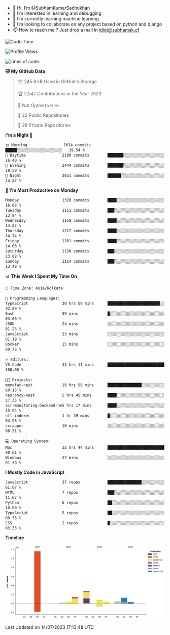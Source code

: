 - 👋 Hi, I’m @SubhamKumarSadhukhan
- 👀 I’m interested in learning and debugging
- 🌱 I’m currently learning machine learning
- 💞️ I’m looking to collaborate on any project based on python and django
- 📫 How to reach me ?
      Just drop a mail in idiot@subhamsk.cf

<!---
SubhamKumarSadhukhan/SubhamKumarSadhukhan is a ✨ special ✨ repository because its `README.md` (this file) appears on your GitHub profile.
You can click the Preview link to take a look at your changes.
--->


<!--START_SECTION:waka-->
![Code Time](http://img.shields.io/badge/Code%20Time-1%2C330%20hrs%2031%20mins-blue)

![Profile Views](http://img.shields.io/badge/Profile%20Views-0-blue)

![Lines of code](https://img.shields.io/badge/From%20Hello%20World%20I%27ve%20Written-1.9%20million%20lines%20of%20code-blue)

**🐱 My GitHub Data** 

> 📦 245.8 kB Used in GitHub's Storage 
 > 
> 🏆 2,547 Contributions in the Year 2023
 > 
> 🚫 Not Opted to Hire
 > 
> 📜 22 Public Repositories 
 > 
> 🔑 28 Private Repositories 
 > 
**I'm a Night 🦉** 

```text
🌞 Morning                1614 commits        █████░░░░░░░░░░░░░░░░░░░░   19.54 % 
🌆 Daytime                2180 commits        ███████░░░░░░░░░░░░░░░░░░   26.40 % 
🌃 Evening                2444 commits        ███████░░░░░░░░░░░░░░░░░░   29.59 % 
🌙 Night                  2021 commits        ██████░░░░░░░░░░░░░░░░░░░   24.47 % 
```
📅 **I'm Most Productive on Monday** 

```text
Monday                   1328 commits        ████░░░░░░░░░░░░░░░░░░░░░   16.08 % 
Tuesday                  1151 commits        ███░░░░░░░░░░░░░░░░░░░░░░   13.94 % 
Wednesday                1158 commits        ████░░░░░░░░░░░░░░░░░░░░░   14.02 % 
Thursday                 1217 commits        ████░░░░░░░░░░░░░░░░░░░░░   14.74 % 
Friday                   1161 commits        ████░░░░░░░░░░░░░░░░░░░░░   14.06 % 
Saturday                 1130 commits        ███░░░░░░░░░░░░░░░░░░░░░░   13.68 % 
Sunday                   1114 commits        ███░░░░░░░░░░░░░░░░░░░░░░   13.49 % 
```


📊 **This Week I Spent My Time On** 

```text
🕑︎ Time Zone: Asia/Kolkata

💬 Programming Languages: 
TypeScript               30 hrs 50 mins      ███████████████████████░░   92.89 % 
Bash                     59 mins             █░░░░░░░░░░░░░░░░░░░░░░░░   03.00 % 
JSON                     24 mins             ░░░░░░░░░░░░░░░░░░░░░░░░░   01.23 % 
JavaScript               23 mins             ░░░░░░░░░░░░░░░░░░░░░░░░░   01.19 % 
Docker                   15 mins             ░░░░░░░░░░░░░░░░░░░░░░░░░   00.76 % 

🔥 Editors: 
VS Code                  33 hrs 11 mins      █████████████████████████   100.00 % 

🐱‍💻 Projects: 
memofac-nest             19 hrs 58 mins      ███████████████░░░░░░░░░░   60.15 % 
neuroncy-nest            5 hrs 45 mins       ████░░░░░░░░░░░░░░░░░░░░░   17.35 % 
air-monitoring-backend-ne5 hrs 17 mins       ████░░░░░░░░░░░░░░░░░░░░░   15.94 % 
nft-indexer              1 hr 39 mins        █░░░░░░░░░░░░░░░░░░░░░░░░   04.98 % 
scrapper                 10 mins             ░░░░░░░░░░░░░░░░░░░░░░░░░   00.51 % 

💻 Operating System: 
Mac                      32 hrs 44 mins      █████████████████████████   98.61 % 
Windows                  27 mins             ░░░░░░░░░░░░░░░░░░░░░░░░░   01.39 % 
```

**I Mostly Code in JavaScript** 

```text
JavaScript               37 repos            ███████████████░░░░░░░░░░   61.67 % 
HTML                     7 repos             ███░░░░░░░░░░░░░░░░░░░░░░   11.67 % 
Python                   6 repos             ██░░░░░░░░░░░░░░░░░░░░░░░   10.00 % 
TypeScript               5 repos             ██░░░░░░░░░░░░░░░░░░░░░░░   08.33 % 
CSS                      2 repos             █░░░░░░░░░░░░░░░░░░░░░░░░   03.33 % 
```



**Timeline**

![Lines of Code chart](https://raw.githubusercontent.com/SubhamKumarSadhukhan/SubhamKumarSadhukhan/main/assets/bar_graph.png)


 Last Updated on 14/07/2023 17:13:48 UTC
<!--END_SECTION:waka-->
